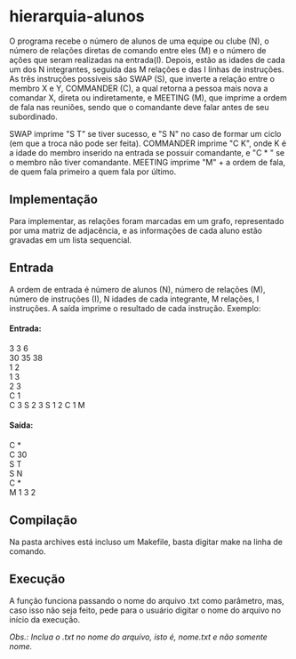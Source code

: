 # hierarquia-alunos
  O programa recebe o número de alunos de uma equipe ou clube (N), o número de relações diretas de comando entre eles (M) e o número de ações que seram realizadas na entrada(I). Depois, estão as idades de cada um dos N integrantes, seguida das M relações e das I linhas de instruções. As três instruções possíveis são SWAP (S), que inverte a relação entre o membro X e Y, COMMANDER (C), a qual retorna a pessoa mais nova a comandar X, direta ou indiretamente, e MEETING (M), que imprime a ordem de fala nas reuniões, sendo que o comandante deve falar antes de seu subordinado.
  
  SWAP imprime "S T" se tiver sucesso, e "S N" no caso de formar um ciclo (em que a troca não pode ser feita). COMMANDER imprime "C K", onde K é a idade do membro inserido na entrada se possuir comandante, e "C * " se o membro não tiver comandante. MEETING imprime "M" + a ordem de fala, de quem fala primeiro a quem fala por último.
  
## Implementação
  Para implementar, as relações foram marcadas em um grafo, representado por uma matriz de adjacência, e as informações de cada aluno estão gravadas em um lista sequencial.
  
## Entrada
  A ordem de entrada é número de alunos (N), número de relações (M), número de instruções (I), N idades de cada integrante, M relações, I instruções. A saída imprime o resultado de cada instrução. Exemplo:
  
 #### Entrada:        
  
  3 3 6         
  30 35 38            
  1 2                     
  1 3                  
  2 3                     
  C 1                              
  C 3
  S 2 3
  S 1 2
  C 1
  M
  
 #### Saída:
 
  C *           
  C 30          
  S T           
  S N           
  C *           
  M 1 3 2         
  
## Compilação
  Na pasta archives está incluso um Makefile, basta digitar make na linha de comando.
  
## Execução
  A função funciona passando o nome do arquivo .txt como parâmetro, mas, caso isso não seja feito, pede para o usuário digitar o nome do arquivo no início da execução.

*Obs.: Inclua o .txt no nome do arquivo, isto é, nome.txt e não somente nome.*
